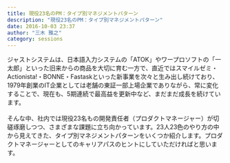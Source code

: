 ```yaml
---
title: 現役23名のPM：タイプ別マネジメントパターン
description: "現役23名のPM：タイプ別マネジメントパターン"
date: 2016-10-03 23:37
author: "三木 雅之"
category: sessions
---
```

ジャストシステムは、日本語入力システムの「ATOK」やワープロソフトの「一太郎」といった旧来からの商品を大切に育む一方で、直近ではスマイルゼミ・Actionista!・BONNE・Fastaskといった新事業を次々と生み出し続けており、1979年創業のIT企業としては老舗の東証一部上場企業でありながら、常に変化することで、現在も、5期連続で最高益を更新中など、まだまだ成長を続けています。<br /><br />そんな中、社内では現役23名もの開発責任者（プロダクトマネージャー）が切磋琢磨しつつ、さまざまな課題に立ち向かっています。23人23色のやり方の中から見えてきた、タイプ別マネジメントパターンをいくつか紹介します。プロダクトマネージャーとしてのキャリアパスのヒントにしていただければと思います。